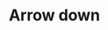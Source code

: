 ---
title: Arrow down
tags:
icon: arrow-down
svg: '<svg xmlns="http://www.w3.org/2000/svg" width="24" height="24" fill="none" viewBox="0 0 24 24" stroke-width="1.5" stroke-linecap="round" stroke-linejoin="round" stroke="currentColor"><path d="M12 4.5v15m0 0-6-5.625m6 5.625 6-5.625"/></svg>'
---